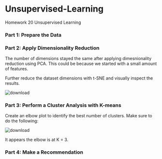# Unsupervised-Learning
Homework 20 Unsupervised Learning

### Part 1: Prepare the Data

### Part 2: Apply Dimensionality Reduction

The number of dimensions stayed the same after applying dimesnionality reduction using PCA. This could be because we started with a small amount of features.

Further reduce the dataset dimensions with t-SNE and visually inspect the results.

![download](https://user-images.githubusercontent.com/103957679/194199240-5d8038af-e133-4410-a270-28e3a2846018.png)

### Part 3: Perform a Cluster Analysis with K-means
Create an elbow plot to identify the best number of clusters. Make sure to do the following:

![download](https://user-images.githubusercontent.com/103957679/194199306-d56d527a-61a9-44ab-b47c-1bad4edd4ad2.png)

It appears the elbow is at K = 3.

### Part 4: Make a Recommendation

